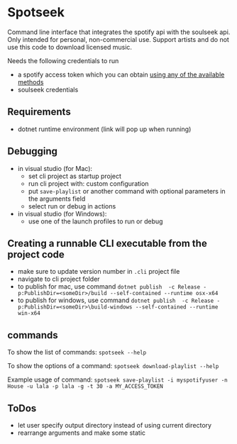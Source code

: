 # Spotseek
Command line interface that integrates the spotify api with the soulseek api. Only intended for personal, non-commercial use. Support artists and do not use this code to download licensed music.

Needs the following credentials to run
- a spotify access token which you can obtain [using any of the available methods](https://developer.spotify.com/documentation/web-api/tutorials/getting-started#request-an-access-token)
- soulseek credentials

## Requirements
- dotnet runtime environment (link will pop up when running)

## Debugging
- in visual studio (for Mac):
    - set cli project as startup project
    - run cli project with: custom configuration
    - put `save-playlist` or another command with optional parameters in the arguments field
    - select run or debug in actions
- in visual studio (for Windows):
    - use one of the launch profiles to run or debug

## Creating a runnable CLI executable from the project code
- make sure to update version number in `.cli` project file
- navigate to cli project folder
- to publish for mac, use command `dotnet publish  -c Release -p:PublishDir=<someDir>/build --self-contained --runtime osx-x64`
- to publish for windows, use command `dotnet publish  -c Release -p:PublishDir=<someDir>\build-windows --self-contained --runtime win-x64`

## commands
To show the list of commands:
`spotseek --help`

To show the options of a command:
`spotseek download-playlist --help`

Example usage of command:
`spotseek save-playlist -i myspotifyuser -n House -u lala -p lala -g -t 30 -a MY_ACCESS_TOKEN`

## ToDos
- let user specify output directory instead of using current directory
- rearrange arguments and make some static